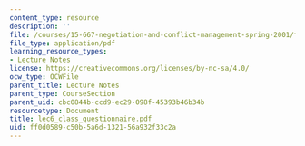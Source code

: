 ```yaml
---
content_type: resource
description: ''
file: /courses/15-667-negotiation-and-conflict-management-spring-2001/ff0d0589c50b5a6d132156a932f33c2a_lec6_class_questionnaire.pdf
file_type: application/pdf
learning_resource_types:
- Lecture Notes
license: https://creativecommons.org/licenses/by-nc-sa/4.0/
ocw_type: OCWFile
parent_title: Lecture Notes
parent_type: CourseSection
parent_uid: cbc0844b-ccd9-ec29-098f-45393b46b34b
resourcetype: Document
title: lec6_class_questionnaire.pdf
uid: ff0d0589-c50b-5a6d-1321-56a932f33c2a
---
```

